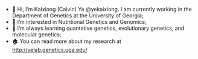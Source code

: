 - 👋 Hi, I’m Kaixiong (Calvin) Ye @yekaixiong. I am currently working in the Department of Genetics at the University of Georgia;
- 👀 I’m interested in Nutritional Genetics and Genomics;
- 🌱 I’m always learning quantative genetics, evolutionary genetics, and molecular genetics;
- 🏠 You can read more about my research at http://yelab.genetics.uga.edu/ 

<!---
yekaixiong/yekaixiong is a ✨ special ✨ repository because its `README.md` (this file) appears on your GitHub profile.
You can click the Preview link to take a look at your changes.
--->
